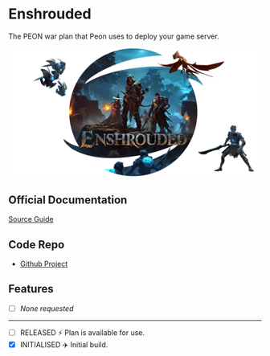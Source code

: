 # Enshrouded

The PEON war plan that Peon uses to deploy your game server.

![Enshrouded](../../images/game-logos/enshrouded.png)

## Official Documentation

[Source Guide](https://pimylifeup.com/ubuntu-enshrouded-server/)

## Code Repo

- [Github Project](https://github.com/the-peon-project/peon-warplans/tree/main/enshrouded)

## Features

- [ ] *None requested*

---

- [ ] RELEASED :zap: Plan is available for use.
- [x] INITIALISED :airplane: Initial build.
